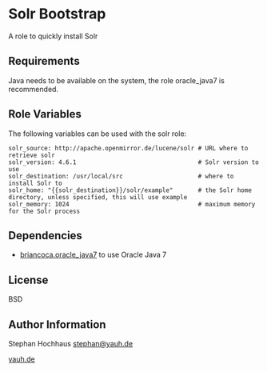 Solr Bootstrap
========

A role to quickly install Solr

Requirements
------------

Java needs to be available on the system, the role oracle_java7 is recommended.

Role Variables
--------------

The following variables can be used with the solr role:

    solr_source: http://apache.openmirror.de/lucene/solr # URL where to retrieve solr
    solr_version: 4.6.1                                  # Solr version to use
    solr_destination: /usr/local/src                     # where to install Solr to
    solr_home: "{{solr_destination}}/solr/example"       # the Solr home directory, unless specified, this will use example
    solr_memory: 1024                                    # maximum memory for the Solr process

Dependencies
------------

* [briancoca.oracle_java7](https://galaxy.ansible.com/list#/roles/628) to use Oracle Java 7

License
-------

BSD

Author Information
------------------

Stephan Hochhaus <stephan@yauh.de>

[yauh.de](http://yauh.de)
